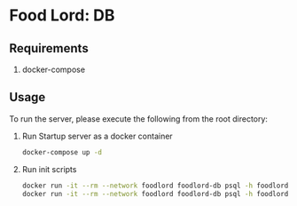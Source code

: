 # Food Lord: DB

## Requirements

1. docker-compose

## Usage

To run the server, please execute the following from the root directory:

1. Run Startup server as a docker container

    ```bash
    docker-compose up -d
    ```

2. Run init scripts

    ```bash
    docker run -it --rm --network foodlord foodlord-db psql -h foodlord-db -U postgres postgres -f /tmp/create_ddl_base.sql
    docker run -it --rm --network foodlord foodlord-db psql -h foodlord-db -U foodlord foodlord -f /tmp/create_ddl_foodlord.sql
    ```